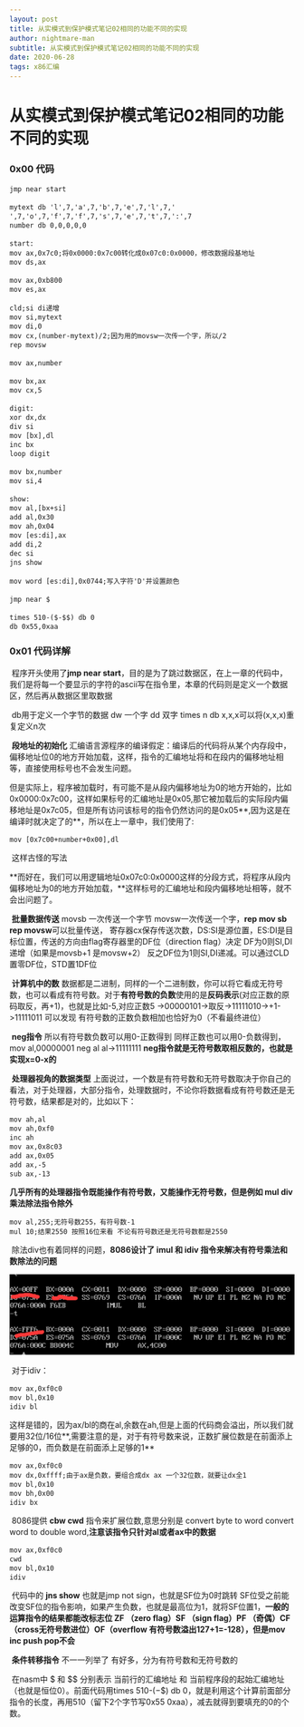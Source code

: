 ```yaml
---
layout: post
title: 从实模式到保护模式笔记02相同的功能不同的实现
author: nightmare-man
subtitle: 从实模式到保护模式笔记02相同的功能不同的实现
date: 2020-06-28
tags: x86汇编
---
```

# 从实模式到保护模式笔记02相同的功能不同的实现

### 0x00 代码

```assembly
jmp near start

mytext db 'l',7,'a',7,'b',7,'e',7,'l',7,' ',7,'o',7,'f',7,'f',7,'s',7,'e',7,'t',7,':',7
number db 0,0,0,0,0

start:
mov ax,0x7c0;将0x0000:0x7c00转化成0x07c0:0x0000，修改数据段基地址
mov ds,ax

mov ax,0xb800
mov es,ax

cld;si di递增
mov si,mytext
mov di,0
mov cx,(number-mytext)/2;因为用的movsw一次传一个字，所以/2
rep movsw

mov ax,number

mov bx,ax
mov cx,5

digit:
xor dx,dx
div si
mov [bx],dl
inc bx
loop digit

mov bx,number
mov si,4

show:
mov al,[bx+si]
add al,0x30
mov ah,0x04
mov [es:di],ax
add di,2
dec si
jns show

mov word [es:di],0x0744;写入字符'D'并设置颜色

jmp near $

times 510-($-$$) db 0
db 0x55,0xaa
```



### 0x01 代码详解

​	程序开头使用了**jmp near start**，目的是为了跳过数据区，在上一章的代码中，我们是将每一个要显示的字符的ascii写在指令里，本章的代码则是定义一个数据区，然后再从数据区里取数据 

​	db用于定义一个字节的数据	dw 一个字	dd 双字 times n db x,x,x可以将(x,x,x)重复定义n次

​	**段地址的初始化** 	汇编语言源程序的编译假定：编译后的代码将从某个内存段中，偏移地址位0的地方开始加载，这样，指令的汇编地址将和在段内的偏移地址相等，直接使用标号也不会发生问题。

​	但是实际上，程序被加载时，有可能不是从段内偏移地址为0的地方开始的，比如0x0000:0x7c00，这样如果标号的汇编地址是0x05,那它被加载后的实际段内偏移地址是0x7c05，但是所有访问该标号的指令仍然访问的是0x05**,因为这是在编译时就决定了的**，所以在上一章中，我们使用了:

```assembly
mov [0x7c00+number+0x00],dl
```

​	这样古怪的写法

​	**而好在，我们可以用逻辑地址0x07c0:0x0000这样的分段方式，将程序从段内偏移地址为0的地方开始加载，**这样标号的汇编地址和段内偏移地址相等，就不会出问题了。

​	**批量数据传送**	movsb 一次传送一个字节 movsw一次传送一个字，**rep mov sb**	**rep movsw**可以批量传送，	寄存器cx保存传送次数，DS:SI是源位置，ES:DI是目标位置，传送的方向由flag寄存器里的DF位（direction flag）决定 DF为0则SI,DI递增（如果是movsb+1 是movsw+2） 反之DF位为1则SI,DI递减。可以通过CLD置零DF位，STD置1DF位

​	**计算机中的数**	数据都是二进制，同样的一个二进制数，你可以将它看成无符号数，也可以看成有符号数。对于**有符号数的负数**使用的是**反码表示**(对应正数的原码取反，再+1)，也就是比如-5,对应正数5 	->00000101->取反->11111010->+1->11111011	可以发现 有符号数的正数负数相加也恰好为0（不看最终进位）

​	**neg指令**	所以有符号数负数可以用0-正数得到 同样正数也可以用0-负数得到，mov al,00000001	neg al   al->11111111    **neg指令就是无符号数取相反数的，也就是实现x=0-x的**

​	**处理器视角的数据类型**	上面说过，一个数是有符号数和无符号数取决于你自己的看法，对于处理器，大部分指令，处理数据时，不论你将数据看成有符号数还是无符号数，结果都是对的，比如以下：

```assembly
mov ah,al
mov ah,0xf0
inc ah
mov ax,0x8c03
add ax,0x05
add ax,-5
sub ax,-13
```

​	**几乎所有的处理器指令既能操作有符号数，又能操作无符号数，但是例如 mul div乘法除法指令除外**

```assembly
mov al,255;无符号数255，有符号数-1
mul 10;结果2550 按照16位来看 不论有符号数还是无符号数都是2550
```

​	除法div也有着同样的问题，**8086设计了	imul 和	idiv	指令来解决有符号乘法和数除法的问题**

![QQ截图20200628180647](/assets/img/QQ截图20200628180647.png)

​	 对于idiv：

```assembly
mov ax,0xf0c0
mov bl,0x10
idiv bl
```

​	这样是错的，因为ax/bl的商在al,余数在ah,但是上面的代码商会溢出，所以我们就要用32位/16位**,需要注意的是，对于有符号数来说，正数扩展位数是在前面添上足够的0，而负数是在前面添上足够的1**

```assembly
mov ax,0xf0c0
mov dx,0xffff;由于ax是负数，要组合成dx ax 一个32位数，就要让dx全1
mov bl,0x10
mov bh,0x00
idiv bx
```

​	8086提供	**cbw cwd** 指令来扩展位数,意思分别是 convert byte to word    convert word to double word,**注意该指令只针对al或者ax中的数据**

```assembly
mov ax,0xf0c0
cwd
mov bl,0x10
idiv
```

​	代码中的	**jns show**  也就是jmp not sign，也就是SF位为0时跳转 SF位受之前能改变SF位的指令影响，如果产生负数，也就是最高位为1，就将SF位置1，**一般的运算指令的结果都能改标志位 ZF （zero flag）SF （sign flag）PF （奇偶）CF （cross无符号数进位）OF（overflow 有符号数溢出127+1=-128），但是mov inc push pop不会**

​	**条件转移指令**  不一一列举了 有好多，分为有符号数和无符号数的

​	在nasm中 $ 和 $$ 分别表示 当前行的汇编地址 和 当前程序段的起始汇编地址（也就是恒位0）。前面代码用times 510-($-$$) db 0，就是利用这个计算前面部分指令的长度，再用510（留下2个字节写0x55 0xaa），减去就得到要填充的0的个数。